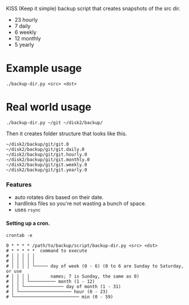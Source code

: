KISS (Keep it simple) backup script that creates snapshots of the src dir.

- 23 hourly
- 7 daily
- 6 weekly
- 12 monthly
- 5 yearly

# Example usage
```
./backup-dir.py <src> <dst>
```

# Real world usage
```
./backup-dir.py ~/git ~/disk2/backup/
```

Then it creates folder structure that looks like this.
```
~/disk2/backup/git/git.0
~/disk2/backup/git/git.daily.0
~/disk2/backup/git/git.hourly.0
~/disk2/backup/git/git.monthly.0
~/disk2/backup/git/git.weekly.0
~/disk2/backup/git/git.yearly.0
```

### Features
- auto rotates dirs based on their date.
- hardlinks files so you're not wasting a bunch of space.
- uses `rsync`


#### Setting up a cron.
`crontab -e`

```
0 * * * * /path/to/backup/script/backup-dir.py <src> <dst>
# * * * * *  command to execute
# │ │ │ │ │
# │ │ │ │ │
# │ │ │ │ └───── day of week (0 - 6) (0 to 6 are Sunday to Saturday, or use 
# │ │ │ │        names; 7 is Sunday, the same as 0)
# │ │ │ └────────── month (1 - 12)
# │ │ └─────────────── day of month (1 - 31)
# │ └──────────────────── hour (0 - 23)
# └───────────────────────── min (0 - 59)
```
